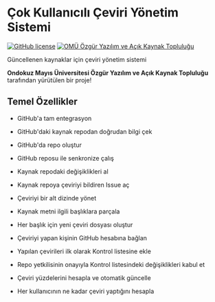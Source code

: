 # Çok Kullanıcılı Çeviri Yönetim Sistemi

[![GitHub license](https://img.shields.io/badge/license-AGPL-blue.svg)](https://raw.githubusercontent.com/omu-oyak/ceviri-yonetim/master/LICENSE)
[![OMÜ Özgür Yazılım ve Açık Kaynak Topluluğu](https://img.shields.io/badge/OM%C3%9C-%C3%96YAK-red.svg)](https://github.com/omu-oyak)

Güncellenen kaynaklar için çeviri yönetim sistemi

**Ondokuz Mayıs Üniversitesi Özgür Yazılım ve Açık Kaynak Topluluğu** 
tarafından yürütülen bir proje!

## Temel Özellikler

 - GitHub'a tam entegrasyon

 - GitHub'daki kaynak repodan doğrudan bilgi çek

 - GitHub'da repo oluştur

 - GitHub reposu ile senkronize çalış

 - Kaynak repodaki değişiklikleri al

 - Kaynak repoya çeviriyi bildiren Issue aç

 - Çeviriyi bir alt dizinde yönet

 - Kaynak metni ilgili başlıklara parçala

 -  Her başlık için yeni çeviri dosyası oluştur

 - Çeviriyi yapan kişinin GitHub hesabına bağlan

 - Yapılan çevirileri ilk olarak Kontrol listesine ekle

 - Repo yetkilisinin onayıyla Kontrol listesindeki değişiklikleri kabul et

 - Çeviri yüzdelerini hesapla ve otomatik güncelle

 - Her kullanıcının ne kadar çeviri yaptığını hesapla
